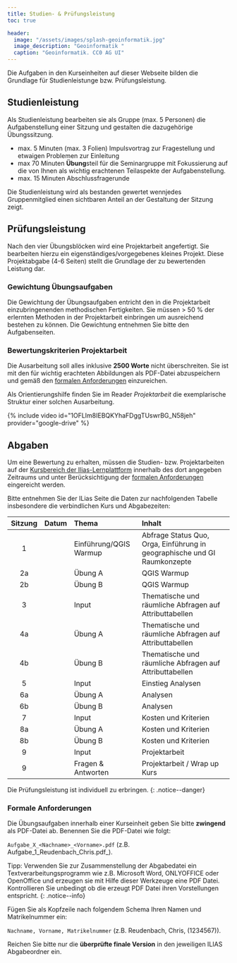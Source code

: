 ```yaml
---
title: Studien- & Prüfungsleistung
toc: true

header:
  image: "/assets/images/splash-geoinformatik.jpg"
  image_description: "Geoinformatik "
  caption: "Geoinformatik. CC0 AG UI"
---
```


Die Aufgaben in den Kurseinheiten auf dieser Webseite bilden die Grundlage für Studienleistunge bzw. Prüfungsleistung. <!--more-->

## Studienleistung 

Als Studienleistung bearbeiten sie als Gruppe (max. 5 Personen) die Aufgabenstellung einer Sitzung und gestalten die dazugehörige Übungssitzung.
* max. 5 Minuten (max. 3 Folien)  Impulsvortrag zur Fragestellung und etwaigen Problemen zur Einleitung
* max 70 Minuten **Übung**steil für die Seminargruppe mit Fokussierung auf die von Ihnen als wichtig erachtenen Teilaspekte der Aufgabenstellung.
* max. 15 Minuten Abschlussfragerunde

Die Studienleistung wird als bestanden gewertet wennjedes Gruppenmitglied einen sichtbaren Anteil an der Gestaltung der Sitzung zeigt.

## Prüfungsleistung
Nach den vier Übungsblöcken wird eine Projektarbeit angefertigt. Sie bearbeiten hierzu ein eigenständiges/vorgegebenes kleines Projekt. Diese Projektabgabe (4-6 Seiten) stellt die Grundlage der zu bewertenden Leistung dar.


### Gewichtung Übungsaufgaben
Die Gewichtung der Übungsaufgaben entricht den in die Projektarbeit einzubringenenden methodischen Fertigkeiten. Sie müssen > 50 % der erlernten Methoden in der Projektarbeit einbringen um ausreichend bestehen zu können. Die Gewichtung entnehmen Sie bitte den Aufgabenseiten.

### Bewertungskriterien Projektarbeit

Die Ausarbeitung soll alles inklusive **2500 Worte** nicht überschreiten. Sie ist mit den für wichtig erachteten Abbildungen als PDF-Datei abzuspeichern und gemäß den [formalen Anforderungen](#formale-anforderungen) einzureichen.

Als Orientierungshilfe finden Sie im Reader *Projektarbeit* die exemplarische Struktur einer solchen Ausarbeitung.

{% include video id="1OFLIm8IEBQKYhaFDggTUswrBG_N58jeh" provider="google-drive" %}

## Abgaben

Um eine Bewertung zu erhalten, müssen die Studien- bzw. Projektarbeiten auf der [Kursbereich der Ilias-Lernplattform](https://ilias.uni-marburg.de/goto.php?target=crs_2820095&client_id=UNIMR) innerhalb des dort angegeben Zeitraums und unter Berücksichtigung der [formalen Anforderungen](#formale-anforderungen) eingereicht werden.

Bitte entnehmen Sie der ILias Seite die Daten zur nachfolgenden Tabelle insbesondere die verbindlichen Kurs und Abgabezeiten:

| Sitzung | Datum | Thema | Inhalt |
|:-------:|:--------:|:---------|:---------|
| 1 | | Einführung/QGIS Warmup | Abfrage Status Quo, Orga, Einführung in geographische und GI Raumkonzepte |
| 2a | | Übung A |  QGIS Warmup   |
| 2b | | Übung B |  QGIS Warmup   |
| 3 | | Input | Thematische und räumliche Abfragen auf Attributtabellen |
| 4a | | Übung A |  Thematische und räumliche Abfragen auf Attributtabellen |
| 4b | | Übung B |  Thematische und räumliche Abfragen auf Attributtabellen |
| 5 | | Input | Einstieg Analysen|
| 6a | | Übung A  | Analysen |
| 6b | | Übung B  | Analysen |
| 7 | | Input | Kosten und Kriterien|
| 8a | | Übung A | Kosten und Kriterien    |
| 8b | | Übung B | Kosten und Kriterien    |
| 9 | | Input| Projektarbeit |   
| 9 | | Fragen & Antworten| Projektarbeit / Wrap up Kurs |   


Die Prüfungsleistung ist individuell zu erbringen.
{: .notice--danger}


### <a name="formale-anforderungen"></a>Formale Anforderungen
Die Übungsaufgaben innerhalb einer Kurseinheit geben Sie bitte **zwingend** als PDF-Datei ab. Benennen Sie die PDF-Datei wie folgt:

```Aufgabe_X_<Nachname>_<Vorname>.pdf``` (z.B. Aufgabe_1\_Reudenbach\_Chris.pdf_).

Tipp: Verwenden Sie zur Zusammenstellung der Abgabedatei ein Textverarbeitungsprogramm wie z.B. Microsoft Word, ONLYOFFICE oder OpenOffice und erzeugen sie mit Hilfe dieser Werkzeuge eine PDF Datei. Kontrollieren Sie unbedingt ob die erzeugt PDF Datei ihren Vorstellungen entspricht.
{: .notice--info}

Fügen Sie als Kopfzeile nach folgendem Schema Ihren Namen und Matrikelnummer ein:

```Nachname, Vorname, Matrikelnummer``` (z.B. Reudenbach, Chris,  (1234567)).

Reichen Sie bitte nur die **überprüfte finale Version** in den jeweiligen ILIAS Abgabeordner ein.
